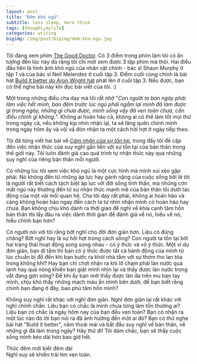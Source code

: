 ```yaml
---
layout: post
title: "Đêm khó ngủ"
subtitle: less sleep, more think
tags: [thought,mylife]
categories: writing
bigimg: /img/post/bigimg/dem-kho-ngu.jpg
---
```


Tôi đang xem phim [The Good Doctor](http://abc.go.com/shows/the-good-doctor). Có 3 điểm trong phim làm tôi có ấn tượng đến lúc này dù rằng tôi chỉ mới xem được 3 tập phim mà thôi. Hai điều đầu tiên là hình ảnh khó ngủ của nhân vật chính - bác sĩ Shaun Murphy ở tập 1 và của bác sĩ Neil Melendez ở cuối tập 3. Điểm cuối cùng chính là bài hát [Build it better do Aron Wright hát](https://www.youtube.com/watch?v=2J7erJGlz4o) phát lên ở cuối tập 3. Nếu được, bạn có thể nghe bài này khi đọc bài viết của tôi. :)

Một trong những điều cha dạy mà tôi rất nhớ "*Con người ta ban ngày phải làm việc hết mình, ban đêm trước lúc ngủ phải ngẫm lại mình đã làm được gì trong ngày, những gì chưa được, mình sống vậy đã vẹn toàn chưa, cần điều chỉnh gì không.*". Không ai hoàn hảo cả, không ai có thể làm tốt mọi thứ trong ngày cả, nếu không kịp nhìn nhận lại, ta sẽ lãng quên chính mình trong ngày hôm ấy và vội vã đón nhận ta một cách hời hợt ở ngày tiếp theo.

Tôi đã từng viết hai bài về *[Cảm nhận của sự tồn tại](/writing/cam-nhan-ve-su-ton-tai/)*, trong đấy tôi đề cập đến việc nhận thức của suy nghĩ gắn liền với sự tồn tại của bản thân trong thế giới này. Tôi luôn đánh giá cao quá trình tự nhận thức này qua những suy nghĩ của riêng bản thân mỗi người.

Có những lúc tôi xem việc khó ngủ là một cực hình mà mình xui xẻo gặp phải. Nó không đến từ những áp lực hay gánh nặng của cuộc sống bởi lẽ tôi là người rất biết cách tách biệt áp lực với đời sống tinh thần, mà những cơn mất ngủ này thường đến từ sự nhận thức mạnh mẽ của bản thân tôi dưới tác động của một vài mối quan hệ. Cha tôi dạy rất phải, không ai hoàn hảo và càng không hoàn hảo ngay đến cách ta tự nhìn nhận mình có hoàn hảo hay chưa. Bạn không chịu khó dành ra thời gian để nghĩ về khía cạnh tâm hồn bản thân thì lấy đâu ra việc dành thời gian để đánh giá về nó, hiểu về nó, hiểu chính bạn hơn?

Có người nói với tôi rằng bớt nghĩ cho đời đơn giản hơn. Liệu có đúng chăng? Bớt nghĩ hay là sự hời hợt trong cách sống? Con người ta tồn tại bởi hai trạng thái hoạt động song song nhau - có ý thức và vô ý thức. Một ví dụ đơn giản, bạn đi tắm thì bạn có ý thức được tất cả hành động của mình từ lúc chuẩn bị đồ đến khi bạn bước ra khỏi nhà tắm với sự thơm tho lan tỏa trong không khí? Hay bạn chỉ chợt nhận ra khi lỡ chạm phải làn nước quá lạnh hay quá nóng khiến bạn giật mình nhìn lại và thấy được làn nước trong vắt đang gợn sóng? Để khi ấy bạn mới thấy được làn da trên mu bàn tay mình, chịu khó thấy những mạch máu ẩn mình bên dưới, để bạn biết rằng chính bạn đang ở đây, bao phủ tâm hồn mình?

Không suy nghĩ rất khác với nghĩ đơn giản. Nghĩ đơn giản lại rất khác với nghĩ chính chắn. Liệu bạn có chắc là mình chưa từng làm tổn thương ai? Liệu bạn có chắc là ngày hôm nay của bạn đều vẹn toàn? Bạn có nhận ra một lúc nào đó lời bạn nói ra đã ảnh hưởng đến một ai đó? Bạn có thử nghe bài hát "Build it better", nằm thoải mái và bắt đầu suy nghĩ về bản thân, về những gì đã làm trong ngày? Hãy thử đi! Tôi dám chắc, bạn sẽ thấy cuộc sống mình kéo dài hơn bao giờ hết.

Thức đêm mới biết đêm dài<br />
Nghĩ suy sẽ khiến trái tim vẹn toàn.